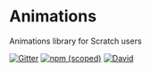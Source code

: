 # Animations
Animations library for Scratch users 

[![Gitter](https://img.shields.io/gitter/room/nwjs/nw.js.svg)](https://gitter.im/scratch-css/animations)
[![npm (scoped)](https://img.shields.io/npm/v/@nikoloza/scratch-animations.svg)](https://www.npmjs.com/package/@nikoloza/scratch-animations)
[![David](https://img.shields.io/david/scratch-css/animations.svg)](https://www.npmjs.com/package/@nikoloza/scratch-animations)
